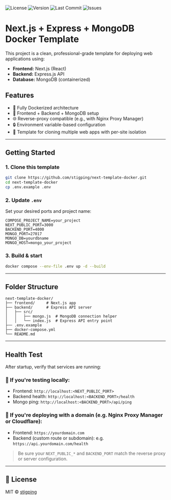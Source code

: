 ![License](https://img.shields.io/github/license/stigping/next-template-docker)
![Version](https://img.shields.io/github/v/tag/stigping/next-template-docker?label=version)
![Last Commit](https://img.shields.io/github/last-commit/stigping/next-template-docker)
![Issues](https://img.shields.io/github/issues/stigping/next-template-docker)

# Next.js + Express + MongoDB Docker Template

This project is a clean, professional-grade template for deploying web applications using:
- **Frontend:** Next.js (React)
- **Backend:** Express.js API
- **Database:** MongoDB (containerized)

## Features
- 🔧 Fully Dockerized architecture
- 🔁 Frontend + Backend + MongoDB setup
- 🌐 Reverse-proxy compatible (e.g., with Nginx Proxy Manager)
- 🔒 Environment variable-based configuration
- 📁 Template for cloning multiple web apps with per-site isolation

---

## Getting Started

### 1. Clone this template
```bash
git clone https://github.com/stigping/next-template-docker.git
cd next-template-docker
cp .env.example .env
```

### 2. Update `.env`
Set your desired ports and project name:
```env
COMPOSE_PROJECT_NAME=your_project
NEXT_PUBLIC_PORT=3000
BACKEND_PORT=4000
MONGO_PORT=27017
MONGO_DB=yourdbname
MONGO_HOST=mongo_your_project
```

### 3. Build & start
```bash
docker compose --env-file .env up -d --build
```

---

## Folder Structure
```
next-template-docker/
├── frontend/     # Next.js app
├── backend/      # Express API server
│   ├── src/
│   │   ├── mongo.js  # MongoDB connection helper
│   │   └── index.js  # Express API entry point
├── .env.example
├── docker-compose.yml
└── README.md
```

---

## Health Test

After startup, verify that services are running:

### 🔹 If you're testing locally:
- Frontend: `http://localhost:<NEXT_PUBLIC_PORT>`
- Backend health: `http://localhost:<BACKEND_PORT>/health`
- Mongo ping: `http://localhost:<BACKEND_PORT>/api/ping`

### 🔹 If you're deploying with a domain (e.g. Nginx Proxy Manager or Cloudflare):
- Frontend: `https://yourdomain.com`
- Backend (custom route or subdomain): e.g. `https://api.yourdomain.com/health`

> Be sure your `NEXT_PUBLIC_*` and `BACKEND_PORT` match the reverse proxy or server configuration.

---

## 📄 License

MIT © [stigping](https://github.com/stigping)
